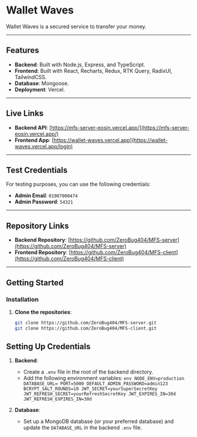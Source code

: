 # Wallet Waves

Wallet Waves is a secured service to transfer your money.

---

## Features

- **Backend**: Built with Node.js, Express, and TypeScript.
- **Frontend**: Built with React, Recharts, Redux, RTK Query, RadixUI, TailwindCSS.
- **Database**: Mongoose.
- **Deployment**: Vercel.

---

## Live Links

- **Backend API**: [https://mfs-server-eosin.vercel.app/](https://mfs-server-eosin.vercel.app/)
- **Frontend App**: [https://wallet-waves.vercel.app](https://wallet-waves.vercel.app/login)

---

## Test Credentials

For testing purposes, you can use the following credentials:

- **Admin Email**: `01907000474`
- **Admin Password**: `54321`

---

## Repository Links

- **Backend Repository**: [https://github.com/ZeroBug404/MFS-server](https://github.com/ZeroBug404/MFS-server)
- **Frontend Repository**: [https://github.com/ZeroBug404/MFS-client](https://github.com/ZeroBug404/MFS-client)

---

## Getting Started

### Installation

1. **Clone the repositories**:
   ```bash
   git clone https://github.com/ZeroBug404/MFS-server.git
   git clone https://github.com/ZeroBug404/MFS-client.git
   ```

## Setting Up Credentials

1. **Backend**:

   - Create a `.env` file in the root of the backend directory.
   - Add the following environment variables:
     `env
NODE_ENV=production
DATABASE_URL=
PORT=5000
DEFAULT_ADMIN_PASSWORD=admin123
BCRYPT_SALT_ROUNDS=10
JWT_SECRET=yourSuperSecretKey
JWT_REFRESH_SECRET=yourRefreshSecretKey
JWT_EXPIRES_IN=30d
JWT_REFRESH_EXPIRES_IN=30d`

2. **Database**:
   - Set up a MongoDB database (or your preferred database) and update the `DATABASE_URL` in the backend `.env` file.
